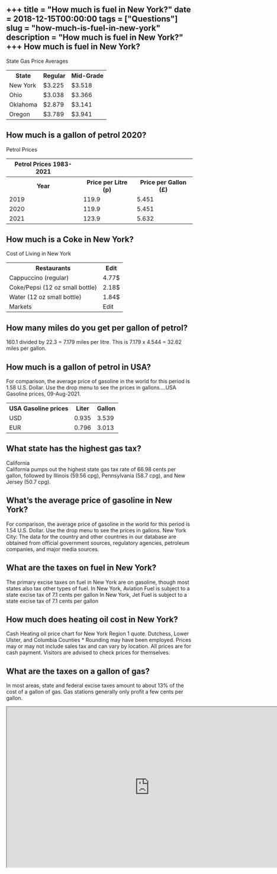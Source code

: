 +++
title = "How much is fuel in New York?"
date = 2018-12-15T00:00:00
tags = ["Questions"]
slug = "how-much-is-fuel-in-new-york"
description = "How much is fuel in New York?"
+++
How much is fuel in New York?
-----------------------------

State Gas Price Averages

<table><tr><th>State</th><th>Regular</th><th>Mid-Grade</th></tr><tr><td>New York</td><td>$3.225</td><td>$3.518</td></tr><tr><td>Ohio</td><td>$3.038</td><td>$3.366</td></tr><tr><td>Oklahoma</td><td>$2.879</td><td>$3.141</td></tr><tr><td>Oregon</td><td>$3.789</td><td>$3.941</td></tr></table>

How much is a gallon of petrol 2020?
------------------------------------

Petrol Prices

<table><tr><th>Petrol Prices 1983-2021</th></tr><tr><th>Year</th><th>Price per Litre (p)</th><th>Price per Gallon (£)</th></tr><tr><td>2019</td><td>119.9</td><td>5.451</td></tr><tr><td>2020</td><td>119.9</td><td>5.451</td></tr><tr><td>2021</td><td>123.9</td><td>5.632</td></tr></table>

How much is a Coke in New York?
-------------------------------

Cost of Living in New York

<table><tr><th>Restaurants</th><th>Edit</th></tr><tr><td>Cappuccino (regular)</td><td>4.77$</td></tr><tr><td>Coke/Pepsi (12 oz small bottle)</td><td>2.18$</td></tr><tr><td>Water (12 oz small bottle)</td><td>1.84$</td></tr><tr><td>Markets</td><td>Edit</td></tr></table>

How many miles do you get per gallon of petrol?
-----------------------------------------------

160.1 divided by 22.3 = 7.179 miles per litre. This is 7.179 x 4.544 = 32.62 miles per gallon.

How much is a gallon of petrol in USA?
--------------------------------------

For comparison, the average price of gasoline in the world for this period is 1.58 U.S. Dollar. Use the drop menu to see the prices in gallons….USA Gasoline prices, 09-Aug-2021.

<table><tr><th>USA Gasoline prices</th><th>Liter</th><th>Gallon</th></tr><tr><td>USD</td><td>0.935</td><td>3.539</td></tr><tr><td>EUR</td><td>0.796</td><td>3.013</td></tr></table>

What state has the highest gas tax?
-----------------------------------

California  
California pumps out the highest state gas tax rate of 66.98 cents per gallon, followed by Illinois (59.56 cpg), Pennsylvania (58.7 cpg), and New Jersey (50.7 cpg).

What’s the average price of gasoline in New York?
-------------------------------------------------

For comparison, the average price of gasoline in the world for this period is 1.54 U.S. Dollar. Use the drop menu to see the prices in gallons. New York City: The data for the country and other countries in our database are obtained from official government sources, regulatory agencies, petroleum companies, and major media sources.

What are the taxes on fuel in New York?
---------------------------------------

The primary excise taxes on fuel in New York are on gasoline, though most states also tax other types of fuel. In New York, Aviation Fuel is subject to a state excise tax of 7.1 cents per gallon In New York, Jet Fuel is subject to a state excise tax of 7.1 cents per gallon

How much does heating oil cost in New York?
-------------------------------------------

Cash Heating oil price chart for New York Region 1 quote. Dutchess, Lower Ulster, and Columbia Counties \* Rounding may have been employed. Prices may or may not include sales tax and can vary by location. All prices are for cash payment. Visitors are advised to check prices for themselves.

What are the taxes on a gallon of gas?
--------------------------------------

In most areas, state and federal excise taxes amount to about 13% of the cost of a gallon of gas. Gas stations generally only profit a few cents per gallon.

<iframe allow="accelerometer; autoplay; clipboard-write; encrypted-media; gyroscope; picture-in-picture" allowfullscreen="" class="__youtube_prefs__  epyt-is-override  no-lazyload" data-no-lazy="1" data-origheight="433" data-origwidth="770" data-skipgform_ajax_framebjll="" height="433" id="_ytid_29635" loading="lazy" src="https://www.youtube.com/embed/lqKUI_9_EJU?enablejsapi=1&autoplay=0&cc_load_policy=0&cc_lang_pref=&iv_load_policy=1&loop=0&modestbranding=0&rel=1&fs=1&playsinline=0&autohide=2&theme=dark&color=red&controls=1&" title="YouTube player" width="770"></iframe>
